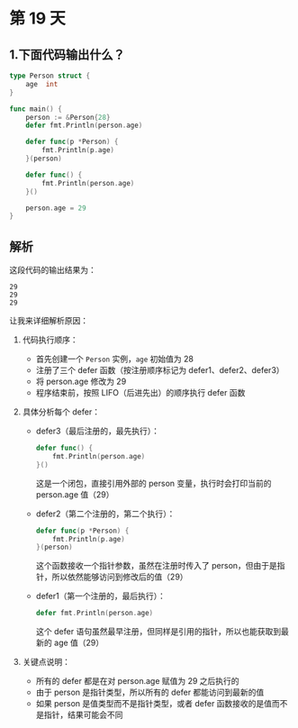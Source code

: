# 第 19 天

## 1.下面代码输出什么？

```go
type Person struct {
    age  int
}

func main() {
    person := &Person{28}
    defer fmt.Println(person.age)

    defer func(p *Person) {
        fmt.Println(p.age)
    }(person)

    defer func() {
        fmt.Println(person.age)
    }()

    person.age = 29
}
```

## 解析
这段代码的输出结果为：
```
29
29
29
```

让我来详细解析原因：

1. 代码执行顺序：
   - 首先创建一个 `Person` 实例，`age` 初始值为 28
   - 注册了三个 defer 函数（按注册顺序标记为 defer1、defer2、defer3）
   - 将 person.age 修改为 29
   - 程序结束前，按照 LIFO（后进先出）的顺序执行 defer 函数

2. 具体分析每个 defer：

   - defer3（最后注册的，最先执行）：
     ```go
     defer func() {
         fmt.Println(person.age)
     }()
     ```
     这是一个闭包，直接引用外部的 person 变量，执行时会打印当前的 person.age 值（29）

   - defer2（第二个注册的，第二个执行）：
     ```go
     defer func(p *Person) {
         fmt.Println(p.age)
     }(person)
     ```
     这个函数接收一个指针参数，虽然在注册时传入了 person，但由于是指针，所以依然能够访问到修改后的值（29）

   - defer1（第一个注册的，最后执行）：
     ```go
     defer fmt.Println(person.age)
     ```
     这个 defer 语句虽然最早注册，但同样是引用的指针，所以也能获取到最新的 age 值（29）

3. 关键点说明：
   - 所有的 defer 都是在对 person.age 赋值为 29 之后执行的
   - 由于 person 是指针类型，所以所有的 defer 都能访问到最新的值
   - 如果 person 是值类型而不是指针类型，或者 defer 函数接收的是值而不是指针，结果可能会不同